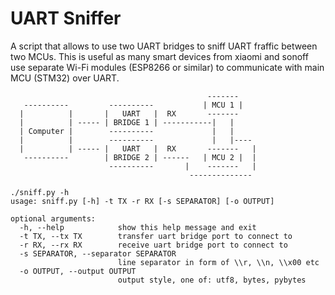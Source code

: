 # UART Sniffer

A script that allows to use two UART bridges to sniff UART fraffic between two MCUs.
This is useful as many smart devices from xiaomi and sonoff use separate Wi-Fi modules (ESP8266 or similar) to communicate with main MCU (STM32) over UART.

```
                                            -------
   ----------         ----------           | MCU 1 |
  |          |       |   UART   |  RX       -------
  |          | ----- | BRIDGE 1 | -----------|   |
  | Computer |        ----------             |   |
  |          |        ----------             |   |----
  |          | ----- |   UART   |  RX       -------   |
   ----------        | BRIDGE 2 | ------   | MCU 2 |  |
                      ----------       |    -------   |
                                        --------------
```

```
./sniff.py -h
usage: sniff.py [-h] -t TX -r RX [-s SEPARATOR] [-o OUTPUT]

optional arguments:
  -h, --help            show this help message and exit
  -t TX, --tx TX        transfer uart bridge port to connect to
  -r RX, --rx RX        receive uart bridge port to connect to
  -s SEPARATOR, --separator SEPARATOR
                        line separator in form of \\r, \\n, \\x00 etc
  -o OUTPUT, --output OUTPUT
                        output style, one of: utf8, bytes, pybytes
```
